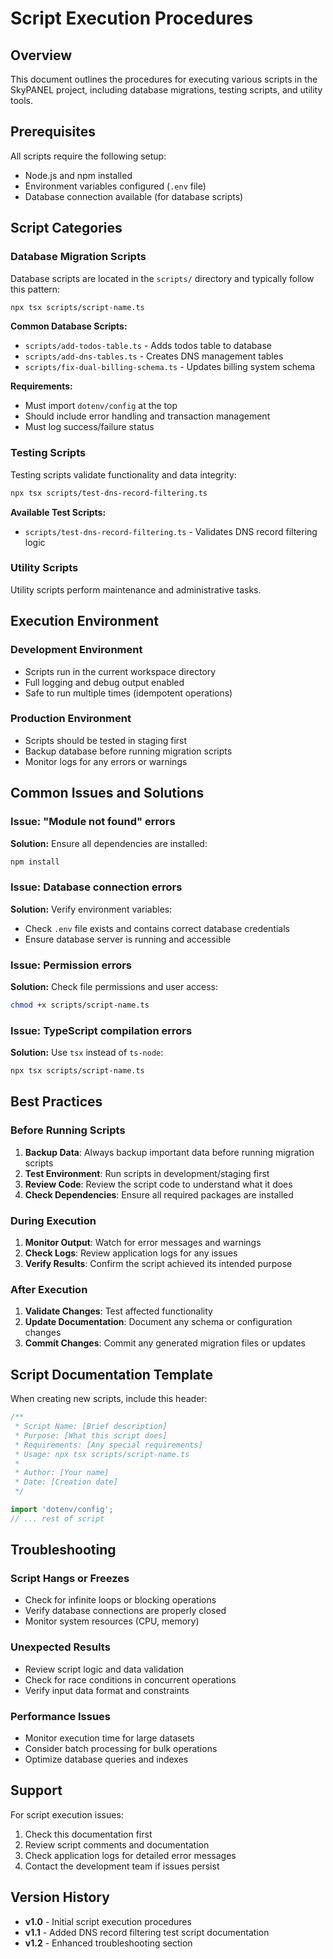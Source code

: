 # Script Execution Procedures

## Overview

This document outlines the procedures for executing various scripts in the SkyPANEL project, including database migrations, testing scripts, and utility tools.

## Prerequisites

All scripts require the following setup:
- Node.js and npm installed
- Environment variables configured (`.env` file)
- Database connection available (for database scripts)

## Script Categories

### Database Migration Scripts

Database scripts are located in the `scripts/` directory and typically follow this pattern:

```bash
npx tsx scripts/script-name.ts
```

**Common Database Scripts:**
- `scripts/add-todos-table.ts` - Adds todos table to database
- `scripts/add-dns-tables.ts` - Creates DNS management tables
- `scripts/fix-dual-billing-schema.ts` - Updates billing system schema

**Requirements:**
- Must import `dotenv/config` at the top
- Should include error handling and transaction management
- Must log success/failure status

### Testing Scripts

Testing scripts validate functionality and data integrity:

```bash
npx tsx scripts/test-dns-record-filtering.ts
```

**Available Test Scripts:**
- `scripts/test-dns-record-filtering.ts` - Validates DNS record filtering logic

### Utility Scripts

Utility scripts perform maintenance and administrative tasks.

## Execution Environment

### Development Environment
- Scripts run in the current workspace directory
- Full logging and debug output enabled
- Safe to run multiple times (idempotent operations)

### Production Environment
- Scripts should be tested in staging first
- Backup database before running migration scripts
- Monitor logs for any errors or warnings

## Common Issues and Solutions

### Issue: "Module not found" errors
**Solution:** Ensure all dependencies are installed:
```bash
npm install
```

### Issue: Database connection errors
**Solution:** Verify environment variables:
- Check `.env` file exists and contains correct database credentials
- Ensure database server is running and accessible

### Issue: Permission errors
**Solution:** Check file permissions and user access:
```bash
chmod +x scripts/script-name.ts
```

### Issue: TypeScript compilation errors
**Solution:** Use `tsx` instead of `ts-node`:
```bash
npx tsx scripts/script-name.ts
```

## Best Practices

### Before Running Scripts
1. **Backup Data**: Always backup important data before running migration scripts
2. **Test Environment**: Run scripts in development/staging first
3. **Review Code**: Review the script code to understand what it does
4. **Check Dependencies**: Ensure all required packages are installed

### During Execution
1. **Monitor Output**: Watch for error messages and warnings
2. **Check Logs**: Review application logs for any issues
3. **Verify Results**: Confirm the script achieved its intended purpose

### After Execution
1. **Validate Changes**: Test affected functionality
2. **Update Documentation**: Document any schema or configuration changes
3. **Commit Changes**: Commit any generated migration files or updates

## Script Documentation Template

When creating new scripts, include this header:

```typescript
/**
 * Script Name: [Brief description]
 * Purpose: [What this script does]
 * Requirements: [Any special requirements]
 * Usage: npx tsx scripts/script-name.ts
 * 
 * Author: [Your name]
 * Date: [Creation date]
 */

import 'dotenv/config';
// ... rest of script
```

## Troubleshooting

### Script Hangs or Freezes
- Check for infinite loops or blocking operations
- Verify database connections are properly closed
- Monitor system resources (CPU, memory)

### Unexpected Results
- Review script logic and data validation
- Check for race conditions in concurrent operations
- Verify input data format and constraints

### Performance Issues
- Monitor execution time for large datasets
- Consider batch processing for bulk operations
- Optimize database queries and indexes

## Support

For script execution issues:
1. Check this documentation first
2. Review script comments and documentation
3. Check application logs for detailed error messages
4. Contact the development team if issues persist

## Version History

- **v1.0** - Initial script execution procedures
- **v1.1** - Added DNS record filtering test script documentation
- **v1.2** - Enhanced troubleshooting section

